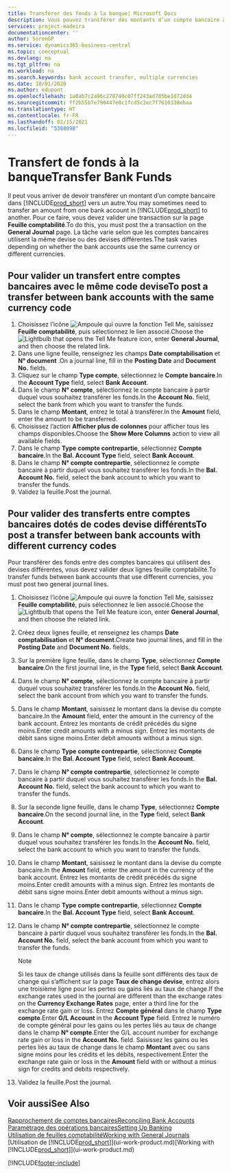 ```yaml
---
title: Transférer des fonds à la banque| Microsoft Docs
description: Vous pouvez transférer des montants d’un compte bancaire à un autre, y compris dans différentes devises, en validant la transaction dans la feuille comptabilité.
services: project-madeira
documentationcenter: ''
author: SorenGP
ms.service: dynamics365-business-central
ms.topic: conceptual
ms.devlang: na
ms.tgt_pltfrm: na
ms.workload: na
ms.search.keywords: bank account transfer, multiple currencies
ms.date: 10/01/2020
ms.author: edupont
ms.openlocfilehash: 1a0ab7c2a96c278740c07ff243ad785be1d72dd4
ms.sourcegitcommit: ff2b55b7e790447e0c1fcd5c2ec7f7610338ebaa
ms.translationtype: HT
ms.contentlocale: fr-FR
ms.lasthandoff: 02/15/2021
ms.locfileid: "5388098"
---
```

# <a name="transfer-bank-funds"></a><span data-ttu-id="eb70c-103">Transfert de fonds à la banque</span><span class="sxs-lookup"><span data-stu-id="eb70c-103">Transfer Bank Funds</span></span>
<span data-ttu-id="eb70c-104">Il peut vous arriver de devoir transférer un montant d’un compte bancaire dans [!INCLUDE[prod_short](includes/prod_short.md)] vers un autre.</span><span class="sxs-lookup"><span data-stu-id="eb70c-104">You may sometimes need to transfer an amount from one bank account in [!INCLUDE[prod_short](includes/prod_short.md)] to another.</span></span> <span data-ttu-id="eb70c-105">Pour ce faire, vous devez valider une transaction sur la page **Feuille comptabilité**.</span><span class="sxs-lookup"><span data-stu-id="eb70c-105">To do this, you must post the a transaction on the **General Journal** page.</span></span> <span data-ttu-id="eb70c-106">La tâche varie selon que les comptes bancaires utilisent la même devise ou des devises différentes.</span><span class="sxs-lookup"><span data-stu-id="eb70c-106">The task varies depending on whether the bank accounts use the same currency or different currencies.</span></span>

## <a name="to-post-a-transfer-between-bank-accounts-with-the-same-currency-code"></a><span data-ttu-id="eb70c-107">Pour valider un transfert entre comptes bancaires avec le même code devise</span><span class="sxs-lookup"><span data-stu-id="eb70c-107">To post a transfer between bank accounts with the same currency code</span></span>
1. <span data-ttu-id="eb70c-108">Choisissez l’icône ![Ampoule qui ouvre la fonction Tell Me](media/ui-search/search_small.png "Dites-moi ce que vous voulez faire"), saisissez **Feuille comptabilité**, puis sélectionnez le lien associé.</span><span class="sxs-lookup"><span data-stu-id="eb70c-108">Choose the ![Lightbulb that opens the Tell Me feature](media/ui-search/search_small.png "Tell me what you want to do") icon, enter **General Journal**, and then choose the related link.</span></span>
2. <span data-ttu-id="eb70c-109">Dans une ligne feuille, renseignez les champs **Date comptabilisation** et **N° document** .</span><span class="sxs-lookup"><span data-stu-id="eb70c-109">On a journal line, fill in the **Posting Date** and **Document No.** fields.</span></span>
3. <span data-ttu-id="eb70c-110">Cliquez sur le champ **Type compte**, sélectionnez le **Compte bancaire**.</span><span class="sxs-lookup"><span data-stu-id="eb70c-110">In the **Account Type** field, select **Bank Account**.</span></span>
4. <span data-ttu-id="eb70c-111">Dans le champ **N° compte**, sélectionnez le compte bancaire à partir duquel vous souhaitez transférer les fonds.</span><span class="sxs-lookup"><span data-stu-id="eb70c-111">In the **Account No.** field, select the bank from which you want to transfer the funds.</span></span>
5. <span data-ttu-id="eb70c-112">Dans le champ **Montant**, entrez le total à transférer.</span><span class="sxs-lookup"><span data-stu-id="eb70c-112">In the **Amount** field, enter the amount to be transferred.</span></span>
6. <span data-ttu-id="eb70c-113">Choisissez l’action **Afficher plus de colonnes** pour afficher tous les champs disponibles.</span><span class="sxs-lookup"><span data-stu-id="eb70c-113">Choose the **Show More Columns** action to view all available fields.</span></span>
7. <span data-ttu-id="eb70c-114">Dans le champ **Type compte contrepartie**, sélectionnez **Compte bancaire**.</span><span class="sxs-lookup"><span data-stu-id="eb70c-114">In the **Bal. Account Type** field, select **Bank Account**.</span></span>
8. <span data-ttu-id="eb70c-115">Dans le champ **N° compte contrepartie**, sélectionnez le compte bancaire à partir duquel vous souhaitez transférer les fonds.</span><span class="sxs-lookup"><span data-stu-id="eb70c-115">In the **Bal. Account No.** field, select the bank account to which you want to transfer the funds.</span></span>
9. <span data-ttu-id="eb70c-116">Validez la feuille.</span><span class="sxs-lookup"><span data-stu-id="eb70c-116">Post the journal.</span></span>

## <a name="to-post-a-transfer-between-bank-accounts-with-different-currency-codes"></a><span data-ttu-id="eb70c-117">Pour valider des transferts entre comptes bancaires dotés de codes devise différents</span><span class="sxs-lookup"><span data-stu-id="eb70c-117">To post a transfer between bank accounts with different currency codes</span></span>
<span data-ttu-id="eb70c-118">Pour transférer des fonds entre des comptes bancaires qui utilisent des devises différentes, vous devez valider deux lignes feuille comptabilité.</span><span class="sxs-lookup"><span data-stu-id="eb70c-118">To transfer funds between bank accounts that use different currencies, you must post two general journal lines.</span></span>

1. <span data-ttu-id="eb70c-119">Choisissez l’icône ![Ampoule qui ouvre la fonction Tell Me](media/ui-search/search_small.png "Dites-moi ce que vous voulez faire"), saisissez **Feuille comptabilité**, puis sélectionnez le lien associé.</span><span class="sxs-lookup"><span data-stu-id="eb70c-119">Choose the ![Lightbulb that opens the Tell Me feature](media/ui-search/search_small.png "Tell me what you want to do") icon, enter **General Journal**, and then choose the related link.</span></span>
2. <span data-ttu-id="eb70c-120">Créez deux lignes feuille, et renseignez les champs **Date comptabilisation** et **N° document**.</span><span class="sxs-lookup"><span data-stu-id="eb70c-120">Create two journal lines, and fill in the **Posting Date** and **Document No.** fields.</span></span>
3. <span data-ttu-id="eb70c-121">Sur la première ligne feuille, dans le champ **Type**, sélectionnez **Compte bancaire**.</span><span class="sxs-lookup"><span data-stu-id="eb70c-121">On the first journal line, in the **Type** field, select **Bank Account**.</span></span>
4. <span data-ttu-id="eb70c-122">Dans le champ **N° compte**, sélectionnez le compte bancaire à partir duquel vous souhaitez transférer les fonds.</span><span class="sxs-lookup"><span data-stu-id="eb70c-122">In the **Account No.** field, select the bank account from which you want to transfer the funds.</span></span>
5. <span data-ttu-id="eb70c-123">Dans le champ **Montant**, saisissez le montant dans la devise du compte bancaire.</span><span class="sxs-lookup"><span data-stu-id="eb70c-123">In the **Amount** field, enter the amount in the currency of the bank account.</span></span> <span data-ttu-id="eb70c-124">Entrez les montants de crédit précédés du signe moins.</span><span class="sxs-lookup"><span data-stu-id="eb70c-124">Enter credit amounts with a minus sign.</span></span> <span data-ttu-id="eb70c-125">Entrez les montants de débit sans signe moins.</span><span class="sxs-lookup"><span data-stu-id="eb70c-125">Enter debit amounts without a minus sign.</span></span>
6. <span data-ttu-id="eb70c-126">Dans le champ **Type compte contrepartie**, sélectionnez **Compte bancaire**.</span><span class="sxs-lookup"><span data-stu-id="eb70c-126">In the **Bal. Account Type** field, select **Bank Account**.</span></span>
7. <span data-ttu-id="eb70c-127">Dans le champ **N° compte contrepartie**, sélectionnez le compte bancaire à partir duquel vous souhaitez transférer les fonds.</span><span class="sxs-lookup"><span data-stu-id="eb70c-127">In the **Bal. Account No.** field, select the bank account to which you want to transfer the funds.</span></span>
8. <span data-ttu-id="eb70c-128">Sur la seconde ligne feuille, dans le champ **Type**, sélectionnez **Compte bancaire**.</span><span class="sxs-lookup"><span data-stu-id="eb70c-128">On the second journal line, in the **Type** field, select **Bank Account**.</span></span>
9. <span data-ttu-id="eb70c-129">Dans le champ **N° compte**, sélectionnez le compte bancaire à partir duquel vous souhaitez transférer les fonds.</span><span class="sxs-lookup"><span data-stu-id="eb70c-129">In the **Account No.** field, select the bank account to which you want to transfer the funds.</span></span>
10. <span data-ttu-id="eb70c-130">Dans le champ **Montant**, saisissez le montant dans la devise du compte bancaire.</span><span class="sxs-lookup"><span data-stu-id="eb70c-130">In the **Amount** field, enter the amount in the currency of the bank account.</span></span> <span data-ttu-id="eb70c-131">Entrez les montants de crédit précédés du signe moins.</span><span class="sxs-lookup"><span data-stu-id="eb70c-131">Enter credit amounts with a minus sign.</span></span> <span data-ttu-id="eb70c-132">Entrez les montants de débit sans signe moins.</span><span class="sxs-lookup"><span data-stu-id="eb70c-132">Enter debit amounts without a minus sign.</span></span>
11. <span data-ttu-id="eb70c-133">Dans le champ **Type compte contrepartie**, sélectionnez **Compte bancaire**.</span><span class="sxs-lookup"><span data-stu-id="eb70c-133">In the **Bal. Account Type** field, select **Bank Account**.</span></span>  
12. <span data-ttu-id="eb70c-134">Dans le champ **N° compte contrepartie**, sélectionnez le compte bancaire à partir duquel vous souhaitez transférer les fonds.</span><span class="sxs-lookup"><span data-stu-id="eb70c-134">In the **Bal. Account No.** field, select the bank account from which you want to transfer the funds.</span></span>

    > [!NOTE]  
    > <span data-ttu-id="eb70c-135">Si les taux de change utilisés dans la feuille sont différents des taux de change qui s’affichent sur la page **Taux de change devise**, entrez alors une troisième ligne pour les pertes ou gains liés au taux de change.</span><span class="sxs-lookup"><span data-stu-id="eb70c-135">If the exchange rates used in the journal are different than the exchange rates on the **Currency Exchange Rates** page, enter a third line for the exchange rate gain or loss.</span></span> <span data-ttu-id="eb70c-136">Entrez **Compte général** dans le champ **Type compte**.</span><span class="sxs-lookup"><span data-stu-id="eb70c-136">Enter **G/L Account** in the **Account Type** field.</span></span> <span data-ttu-id="eb70c-137">Entrez le numéro de compte général pour les gains ou les pertes liés au taux de change dans le champ **N° compte**.</span><span class="sxs-lookup"><span data-stu-id="eb70c-137">Enter the G/L account number for exchange rate gain or loss in the **Account No.** field.</span></span> <span data-ttu-id="eb70c-138">Saisissez les gains ou les pertes liés au taux de change dans le champ **Montant** avec ou sans signe moins pour les crédits et les débits, respectivement.</span><span class="sxs-lookup"><span data-stu-id="eb70c-138">Enter the exchange rate gain or loss in the **Amount** field with or without a minus sign for credits and debits respectively.</span></span>
13. <span data-ttu-id="eb70c-139">Validez la feuille.</span><span class="sxs-lookup"><span data-stu-id="eb70c-139">Post the journal.</span></span>

## <a name="see-also"></a><span data-ttu-id="eb70c-140">Voir aussi</span><span class="sxs-lookup"><span data-stu-id="eb70c-140">See Also</span></span>
[<span data-ttu-id="eb70c-141">Rapprochement de comptes bancaires</span><span class="sxs-lookup"><span data-stu-id="eb70c-141">Reconciling Bank Accounts</span></span>](bank-manage-bank-accounts.md)  
[<span data-ttu-id="eb70c-142">Paramétrage des opérations bancaires</span><span class="sxs-lookup"><span data-stu-id="eb70c-142">Setting Up Banking</span></span>](bank-setup-banking.md)  
[<span data-ttu-id="eb70c-143">Utilisation de feuilles comptabilité</span><span class="sxs-lookup"><span data-stu-id="eb70c-143">Working with General Journals</span></span>](ui-work-general-journals.md)  
<span data-ttu-id="eb70c-144">[Utilisation de [!INCLUDE[prod_short](includes/prod_short.md)]](ui-work-product.md)</span><span class="sxs-lookup"><span data-stu-id="eb70c-144">[Working with [!INCLUDE[prod_short](includes/prod_short.md)]](ui-work-product.md)</span></span>


[!INCLUDE[footer-include](includes/footer-banner.md)]